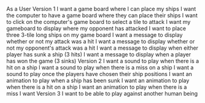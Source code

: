 
As a User
	Version 1
		I want a game board where I can place my ships
		I want the computer to have a game board where they can place their ships
		I want to click on the computer's game board to select a tile to attack
		I want my gameboard to display where my opponent has attacked
		I want to place three 3-tile long ships on my game board
		I want a message to display whether or not my attack was a hit
		I want a message to display whether or not my opponent's attack was a hit
		I want a message to display when either player has sunk a ship (3 hits)
		I want a message to display when a player has won the game (3 sinks)
	Version 2
		I want a sound to play when there is a hit on a ship
		I want a sound to play when there is a miss on a ship
		I want a sound to play once the players have chosen their ship positions
		I want an animation to play when a ship has been sunk
        I want an animation to play when there is a hit on a ship
        I want an animation to play when there is a miss
        I want 
	Version 3
        I want to be able to play against another human being